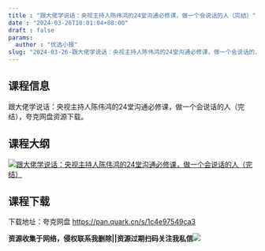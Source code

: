 ```yaml
---
title : "跟大佬学说话：央视主持人陈伟鸿的24堂沟通必修课，做一个会说话的人（完结）"
date : "2024-03-26T10:01:04+08:00"
draft : false
params:
  author : "优选小报"
slug: "2024-03-26-跟大佬学说话：央视主持人陈伟鸿的24堂沟通必修课，做一个会说话的人（完结）.md"
---
```


## 课程信息

跟大佬学说话：央视主持人陈伟鸿的24堂沟通必修课，做一个会说话的人（完结），夸克网盘资源下载。

## 课程大纲

[![跟大佬学说话：央视主持人陈伟鸿的24堂沟通必修课，做一个会说话的人（完结）](//img7-1.zhekoulieshou.com/mmbiz_jpg/iaHBVewvSIbAOP5MwRmNQ8SEEaPPgBTocMm7VRM0xw4s3sHSmibgPECIxcM6RHVcbkIzfibicdISInz1TmX8qIcv0A/0)](//img7-1.zhekoulieshou.com/mmbiz_jpg/iaHBVewvSIbAOP5MwRmNQ8SEEaPPgBTocMm7VRM0xw4s3sHSmibgPECIxcM6RHVcbkIzfibicdISInz1TmX8qIcv0A/0)

## 课程下载

下载地址：夸克网盘 https://pan.quark.cn/s/1c4e97549ca3

**资源收集于网络，侵权联系我删除||资源过期扫码关注我私信**![](//img7-1.zhekoulieshou.com/mmbiz_jpg/iaHBVewvSIbAjcr9g6TlCXSfiaDqkbzuEzp207hVzPqT4YGQOAazQ1KNHCeACbia5Lzq4Ckwibe48iar1q7lgVP1o3w/640?wx_fmt=jpeg&from=appmsg)


